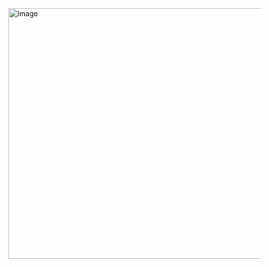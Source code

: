 <img src="https://cdn.discordapp.com/attachments/1063246915032068187/1071787816406761492/ms.png" alt="Image" width="2000" height="500"/>

